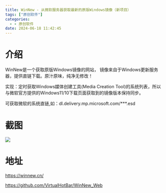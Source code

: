 ```yaml
---
title: WinNew - 从微软服务器获取最新的原版Windows镜像（新项目）
tags: ["原创软件"]
categories:
  - - 原创软件
date: 2024-06-18 11:42:45
---
```


# 介绍
WinNew是一个获取原版Windows镜像的网站， 镜像来自于Windows更新服务器，提供直链下载。原汁原味，纯净无修改！

实现：定时获取Windows媒体创建工具(Media Creation Tool)的系统列表，所以与微软官方提供的Windows11/10下载页面获取到的镜像版本保持同步。

可获取微软的系统直链,如：dl.delivery.mp.microsoft.com/***.esd

# 截图
![](https://p1.hotpe.top/i/p/1/66718b3481d71.png)

# 地址
https://winnew.cn/

https://github.com/VirtualHotBar/WinNew_Web
